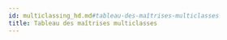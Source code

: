 ```yaml
---
id: multiclassing_hd.md#tableau-des-maîtrises-multiclasses
title: Tableau des maîtrises multiclasses
---
```


